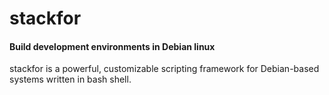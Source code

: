 # stackfor
#### Build development environments in Debian linux

stackfor is a powerful, customizable scripting framework for Debian-based systems written in bash shell.